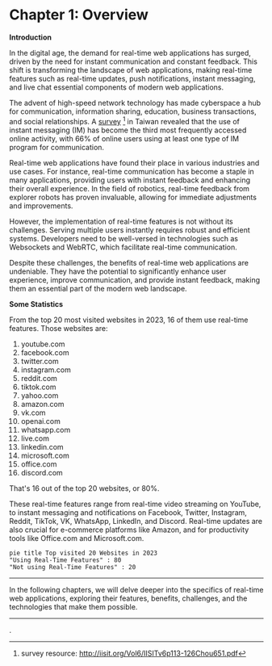 # Chapter 1: Overview

**Introduction**

In the digital age, the demand for real-time web applications has surged, driven by the need for instant communication and constant feedback. This shift is transforming the landscape of web applications, making real-time features such as real-time updates, push notifications, instant messaging, and live chat essential components of modern web applications.

The advent of high-speed network technology has made cyberspace a hub for communication, information sharing, education, business transactions, and social relationships. A [survey](http://iisit.org/Vol6/IISITv6p113-126Chou651.pdf) [^1] in Taiwan revealed that the use of instant messaging (IM) has become the third most frequently accessed online activity, with 66% of online users using at least one type of IM program for communication.

Real-time web applications have found their place in various industries and use cases. For instance, real-time communication has become a staple in many applications, providing users with instant feedback and enhancing their overall experience. In the field of robotics, real-time feedback from explorer robots has proven invaluable, allowing for immediate adjustments and improvements.

However, the implementation of real-time features is not without its challenges. Serving multiple users instantly requires robust and efficient systems. Developers need to be well-versed in technologies such as Websockets and WebRTC, which facilitate real-time communication.

Despite these challenges, the benefits of real-time web applications are undeniable. They have the potential to significantly enhance user experience, improve communication, and provide instant feedback, making them an essential part of the modern web landscape.

**Some Statistics**

From the top 20 most visited websites in 2023, 16 of them use real-time features. Those websites are:

1. youtube.com
2. facebook.com
3. twitter.com
4. instagram.com
5. reddit.com
6. tiktok.com
7. yahoo.com
8. amazon.com
9. vk.com
10. openai.com
11. whatsapp.com
12. live.com
13. linkedin.com
14. microsoft.com
15. office.com
16. discord.com

That's 16 out of the top 20 websites, or 80%. 

These real-time features range from real-time video streaming on YouTube, to instant messaging and notifications on Facebook, Twitter, Instagram, Reddit, TikTok, VK, WhatsApp, LinkedIn, and Discord. Real-time updates are also crucial for e-commerce platforms like Amazon, and for productivity tools like Office.com and Microsoft.com.

```mermaid
pie title Top visited 20 Websites in 2023
"Using Real-Time Features" : 80
"Not using Real-Time Features" : 20
```

---

In the following chapters, we will delve deeper into the specifics of real-time web applications, exploring their features, benefits, challenges, and the technologies that make them possible.

---

[^1]: survey resource: http://iisit.org/Vol6/IISITv6p113-126Chou651.pdf


.
